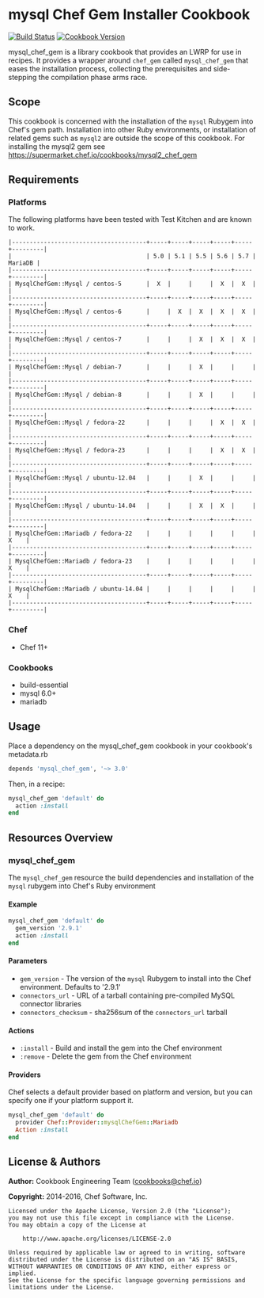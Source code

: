 # mysql Chef Gem Installer Cookbook

[![Build Status](https://travis-ci.org/chef-cookbooks/mysql_chef_gem.svg?branch=master)](http://travis-ci.org/chef-cookbooks/mysql_chef_gem) [![Cookbook Version](https://img.shields.io/cookbook/v/mysql_chef_gem.svg)](https://supermarket.chef.io/cookbooks/mysql_chef_gem)

mysql_chef_gem is a library cookbook that provides an LWRP for use in recipes. It provides a wrapper around `chef_gem` called `mysql_chef_gem` that eases the installation process, collecting the prerequisites and side-stepping the compilation phase arms race.

## Scope

This cookbook is concerned with the installation of the `mysql` Rubygem into Chef's gem path. Installation into other Ruby environments, or installation of related gems such as `mysql2` are outside the scope of this cookbook. For installing the mysql2 gem see <https://supermarket.chef.io/cookbooks/mysql2_chef_gem>

## Requirements

### Platforms

The following platforms have been tested with Test Kitchen and are known to work.

```
|--------------------------------------+-----+-----+-----+-----+-----+---------|
|                                      | 5.0 | 5.1 | 5.5 | 5.6 | 5.7 | MariaDB |
|--------------------------------------+-----+-----+-----+-----+-----+---------|
| MysqlChefGem::Mysql / centos-5       |  X  |     |     |  X  |  X  |         |
|--------------------------------------+-----+-----+-----+-----+-----+---------|
| MysqlChefGem::Mysql / centos-6       |     |  X  |  X  |  X  |  X  |         |
|--------------------------------------+-----+-----+-----+-----+-----+---------|
| MysqlChefGem::Mysql / centos-7       |     |     |  X  |  X  |  X  |         |
|--------------------------------------+-----+-----+-----+-----+-----+---------|
| MysqlChefGem::Mysql / debian-7       |     |     |  X  |     |     |         |
|--------------------------------------+-----+-----+-----+-----+-----+---------|
| MysqlChefGem::Mysql / debian-8       |     |     |  X  |     |     |         |
|--------------------------------------+-----+-----+-----+-----+-----+---------|
| MysqlChefGem::Mysql / fedora-22      |     |     |     |  X  |  X  |         |
|--------------------------------------+-----+-----+-----+-----+-----+---------|
| MysqlChefGem::Mysql / fedora-23      |     |     |     |  X  |  X  |         |
|--------------------------------------+-----+-----+-----+-----+-----+---------|
| MysqlChefGem::Mysql / ubuntu-12.04   |     |     |  X  |     |     |         |
|--------------------------------------+-----+-----+-----+-----+-----+---------|
| MysqlChefGem::Mysql / ubuntu-14.04   |     |     |  X  |  X  |     |         |
|--------------------------------------+-----+-----+-----+-----+-----+---------|
| MysqlChefGem::Mariadb / fedora-22    |     |     |     |     |     |    X    |
|--------------------------------------+-----+-----+-----+-----+-----+---------|
| MysqlChefGem::Mariadb / fedora-23    |     |     |     |     |     |    X    |
|--------------------------------------+-----+-----+-----+-----+-----+---------|
| MysqlChefGem::Mariadb / ubuntu-14.04 |     |     |     |     |     |    X    |
|--------------------------------------+-----+-----+-----+-----+-----+---------|
```

### Chef

- Chef 11+

### Cookbooks

- build-essential
- mysql 6.0+
- mariadb

## Usage

Place a dependency on the mysql_chef_gem cookbook in your cookbook's metadata.rb

```ruby
depends 'mysql_chef_gem', '~> 3.0'
```

Then, in a recipe:

```ruby
mysql_chef_gem 'default' do
  action :install
end
```

## Resources Overview

### mysql_chef_gem

The `mysql_chef_gem` resource the build dependencies and installation of the `mysql` rubygem into Chef's Ruby environment

#### Example

```ruby
mysql_chef_gem 'default' do
  gem_version '2.9.1'
  action :install
end
```

#### Parameters

- `gem_version` - The version of the `mysql` Rubygem to install into the Chef environment. Defaults to '2.9.1'
- `connectors_url` - URL of a tarball containing pre-compiled MySQL connector libraries
- `connectors_checksum` - sha256sum of the `connectors_url` tarball

#### Actions

- `:install` - Build and install the gem into the Chef environment
- `:remove` - Delete the gem from the Chef environment

#### Providers

Chef selects a default provider based on platform and version, but you can specify one if your platform support it.

```ruby
mysql_chef_gem 'default' do
  provider Chef::Provider::mysqlChefGem::Mariadb
  Action :install
end
```

## License & Authors

**Author:** Cookbook Engineering Team ([cookbooks@chef.io](mailto:cookbooks@chef.io))

**Copyright:** 2014-2016, Chef Software, Inc.

```
Licensed under the Apache License, Version 2.0 (the "License");
you may not use this file except in compliance with the License.
You may obtain a copy of the License at

    http://www.apache.org/licenses/LICENSE-2.0

Unless required by applicable law or agreed to in writing, software
distributed under the License is distributed on an "AS IS" BASIS,
WITHOUT WARRANTIES OR CONDITIONS OF ANY KIND, either express or implied.
See the License for the specific language governing permissions and
limitations under the License.
```
